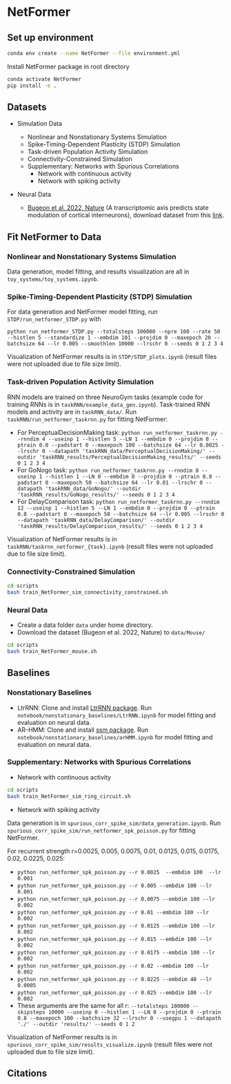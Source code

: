 # NetFormer

## Set up environment

```bash
conda env create --name NetFormer --file environment.yml
```

Install NetFormer package in root directory

```bash
conda activate NetFormer
pip install -e .
```

## Datasets

* Simulation Data
  * Nonlinear and Nonstationary Systems Simulation
  * Spike-Timing-Dependent Plasticity (STDP) Simulation
  * Task-driven Population Activity Simulation
  * Connectivity-Constrained Simulation
  * Supplementary: Networks with Spurious Correlations
    * Network with continuous activity
    * Network with spiking activity
    
* Neural Data
  * [Bugeon et al. 2022, Nature](https://www.nature.com/articles/s41586-022-04915-7) (A transcriptomic axis predicts state modulation of cortical interneurons), download dataset from this [link](https://figshare.com/articles/dataset/A_transcriptomic_axis_predicts_state_modulation_of_cortical_interneurons/19448531).

## Fit NetFormer to Data

### Nonlinear and Nonstationary Systems Simulation
Data generation, model fitting, and results visualization are all in `toy_systems/toy_systems.ipynb`. 

### Spike-Timing-Dependent Plasticity (STDP) Simulation
For data generation and NetFormer model fitting, run `STDP/run_netformer_STDP.py` with 

`python run_netformer_STDP.py --totalsteps 100000 --npre 100 --rate 50 --histlen 5 --standardize 1 --embdim 101 --projdim 0 --maxepoch 20 --batchsize 64 --lr 0.005 --smoothlen 10000 --lrschr 0 --seeds 0 1 2 3 4`

Visualization of NetFormer results is in `STDP/STDP_plots.ipynb` (result files were not uploaded due to file size limit).


### Task-driven Population Activity Simulation
RNN models are trained on three NeuroGym tasks (example code for training RNNs is in `taskRNN/example_data_gen.ipynb`). Task-trained RNN models and activity are in `taskRNN_data/`. Run `taskRNN/run_netformer_taskrnn.py` for fitting NetFormer:
- For PerceptualDecisionMaking task: `python run_netformer_taskrnn.py --rnndim 4 --useinp 1 --histlen 5 --LN 1 --embdim 0 --projdim 0 --ptrain 0.8 --padstart 0 --maxepoch 100 --batchsize 64 --lr 0.0025 --lrschr 0 --datapath 'taskRNN_data/PerceptualDecisionMaking/' --outdir 'taskRNN_results/PerceptualDecisionMaking_results/' --seeds 0 1 2 3 4`
- For GoNogo task: `python run_netformer_taskrnn.py --rnndim 8 --useinp 1 --histlen 1 --LN 0 --embdim 0 --projdim 0 --ptrain 0.8 --padstart 0 --maxepoch 50 --batchsize 64 --lr 0.01 --lrschr 0 --datapath 'taskRNN_data/GoNogo/' --outdir 'taskRNN_results/GoNogo_results/' --seeds 0 1 2 3 4`
- For DelayComparison task: `python run_netformer_taskrnn.py --rnndim 12 --useinp 1 --histlen 5 --LN 1 --embdim 0 --projdim 0 --ptrain 0.8 --padstart 0 --maxepoch 50 --batchsize 64 --lr 0.005 --lrschr 0 --datapath 'taskRNN_data/DelayComparison/' --outdir 'taskRNN_results/DelayComparison_results/' --seeds 0 1 2 3 4`

Visualization of NetFormer results is in `taskRNN/taskrnn_netformer_{task}.ipynb` (result files were not uploaded due to file size limit).

### Connectivity-Constrained Simulation

```bash
cd scripts
bash train_NetFormer_sim_connectivity_constrained.sh
```
   
### Neural Data

* Create a data folder `data` under home directory.
* Download the dataset (Bugeon et al. 2022, Nature) to `data/Mouse/`

```bash
cd scripts
bash train_NetFormer_mouse.sh
```


## Baselines

### Nonstationary Baselines

 * LtrRNN: Clone and install [LtrRNN package](https://github.com/arthur-pe/LtrRNN). Run `notebook/nonstationary_baselines/LtrRNN.ipynb` for model fitting and evaluation on neural data.
 * AR-HMM: Clone and install [ssm package](https://github.com/lindermanlab/ssm). Run `notebook/nonstationary_baselines/arHMM.ipynb` for model fitting and evaluation on neural data.
   
### Supplementary: Networks with Spurious Correlations

 * Network with continuous activity

 ```bash
 cd scripts
 bash train_NetFormer_sim_ring_circuit.sh
 ```

 * Network with spiking activity
   
 Data generation is in `spurious_corr_spike_sim/data_generation.ipynb`. Run `spurious_corr_spike_sim/run_netformer_spk_poisson.py` for fitting NetFormer. 
 
 For recurrent strength r=0.0025, 0.005, 0.0075, 0.01, 0.0125, 0.015, 0.0175, 0.02, 0.0225, 0.025:
 - `python run_netformer_spk_poisson.py --r 0.0025  --embdim 100  --lr 0.001`
 - `python run_netformer_spk_poisson.py --r 0.005 --embdim 100 --lr 0.001`
 - `python run_netformer_spk_poisson.py --r 0.0075 --embdim 100 --lr 0.002`
 - `python run_netformer_spk_poisson.py --r 0.01 --embdim 100 --lr 0.002`
 - `python run_netformer_spk_poisson.py --r 0.0125 --embdim 100 --lr 0.002`
 - `python run_netformer_spk_poisson.py --r 0.015 --embdim 100 --lr 0.002`
 - `python run_netformer_spk_poisson.py --r 0.0175 --embdim 100 --lr 0.002`
 - `python run_netformer_spk_poisson.py --r 0.02 --embdim 100 --lr 0.002`
 - `python run_netformer_spk_poisson.py --r 0.0225 --embdim 40 --lr 0.0005`
 - `python run_netformer_spk_poisson.py --r 0.025 --embdim 100 --lr 0.002`
 - These arguments are the same for all r: `--totalsteps 100000 --skipsteps 10000 --useinp 0 --histlen 1 --LN 0 --projdim 0 --ptrain 0.8 --maxepoch 100 --batchsize 32 --lrschr 0 --usegpu 1 --datapath './' --outdir 'results/' --seeds 0 1 2`

 Visualization of NetFormer results is in `spurious_corr_spike_sim/results_visualize.ipynb` (result files were not uploaded due to file size limit). 

## Citations
